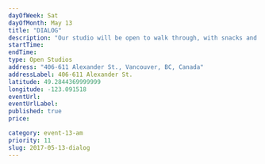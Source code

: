 ```yaml
---
dayOfWeek: Sat
dayOfMonth: May 13
title: "DIALOG"
description: "Our studio will be open to walk through, with snacks and refreshments for your enjoyment while staff are available to answer questions and show you how we work. Take the elevator to 4th floor. "
startTime: 
endTime: 
type: Open Studios
address: "406-611 Alexander St., Vancouver, BC, Canada"
addressLabel: 406-611 Alexander St.
latitude: 49.2844369999999
longitude: -123.091518
eventUrl: 
eventUrlLabel: 
published: true
price: 

category: event-13-am
priority: 11
slug: 2017-05-13-dialog
---
```

